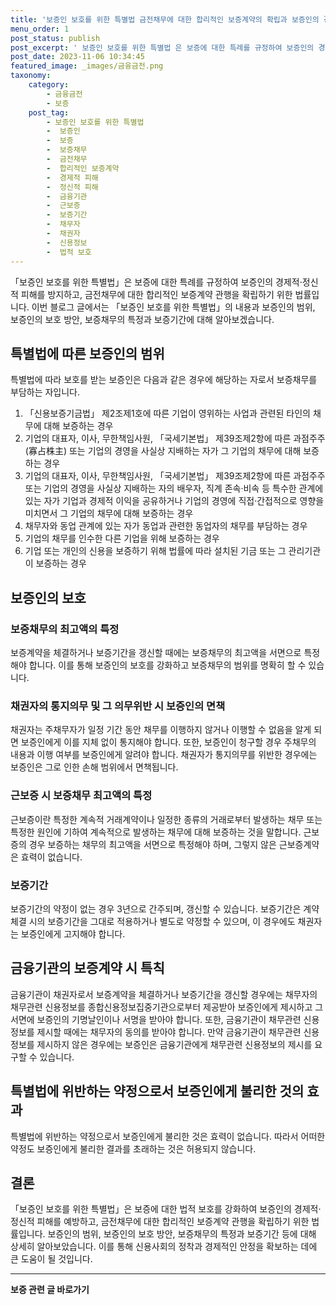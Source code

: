 ```yaml
---
title: '보증인 보호를 위한 특별법 금전채무에 대한 합리적인 보증계약의 확립과 보증인의 경제적정신적 피해 방지를 목적으로'
menu_order: 1
post_status: publish
post_excerpt: ' 보증인 보호를 위한 특별법 은 보증에 대한 특례를 규정하여 보증인의 경제적 정신적 피해를 방지하고, 금전채무에 대한 합리적인 보증계약 관행을 확립하기 위한 법률입니다. 이번 블로그 글에서는  보증인 보호를 위한 특별법 의 내용과 보증인의 범위, 보증인의 보호 방안, 보증채무의 특정과 보증기간에 대해 알아보겠습니다.'
post_date: 2023-11-06 10:34:45
featured_image: _images/금융금전.png
taxonomy:
    category:
        - 금융금전
        - 보증
    post_tag:
        - 보증인 보호를 위한 특별법
        -  보증인
        -  보증
        -  보증채무
        -  금전채무
        -  합리적인 보증계약
        -  경제적 피해
        -  정신적 피해
        -  금융기관
        -  근보증
        -  보증기간
        -  채무자
        -  채권자
        -  신용정보
        -  법적 보호
---
```



「보증인 보호를 위한 특별법」은 보증에 대한 특례를 규정하여 보증인의 경제적·정신적 피해를 방지하고, 금전채무에 대한 합리적인 보증계약 관행을 확립하기 위한 법률입니다. 이번 블로그 글에서는 「보증인 보호를 위한 특별법」의 내용과 보증인의 범위, 보증인의 보호 방안, 보증채무의 특정과 보증기간에 대해 알아보겠습니다.

## 특별법에 따른 보증인의 범위
특별법에 따라 보호를 받는 보증인은 다음과 같은 경우에 해당하는 자로서 보증채무를 부담하는 자입니다.
1. 「신용보증기금법」 제2조제1호에 따른 기업이 영위하는 사업과 관련된 타인의 채무에 대해 보증하는 경우
2. 기업의 대표자, 이사, 무한책임사원, 「국세기본법」 제39조제2항에 따른 과점주주(寡占株主) 또는 기업의 경영을 사실상 지배하는 자가 그 기업의 채무에 대해 보증하는 경우
3. 기업의 대표자, 이사, 무한책임사원, 「국세기본법」 제39조제2항에 따른 과점주주 또는 기업의 경영을 사실상 지배하는 자의 배우자, 직계 존속·비속 등 특수한 관계에 있는 자가 기업과 경제적 이익을 공유하거나 기업의 경영에 직접·간접적으로 영향을 미치면서 그 기업의 채무에 대해 보증하는 경우
4. 채무자와 동업 관계에 있는 자가 동업과 관련한 동업자의 채무를 부담하는 경우
5. 기업의 채무를 인수한 다른 기업을 위해 보증하는 경우
6. 기업 또는 개인의 신용을 보증하기 위해 법률에 따라 설치된 기금 또는 그 관리기관이 보증하는 경우

## 보증인의 보호
### 보증채무의 최고액의 특정
보증계약을 체결하거나 보증기간을 갱신할 때에는 보증채무의 최고액을 서면으로 특정해야 합니다. 이를 통해 보증인의 보호를 강화하고 보증채무의 범위를 명확히 할 수 있습니다.

### 채권자의 통지의무 및 그 의무위반 시 보증인의 면책
채권자는 주채무자가 일정 기간 동안 채무를 이행하지 않거나 이행할 수 없음을 알게 되면 보증인에게 이를 지체 없이 통지해야 합니다. 또한, 보증인이 청구할 경우 주채무의 내용과 이행 여부를 보증인에게 알려야 합니다. 채권자가 통지의무를 위반한 경우에는 보증인은 그로 인한 손해 범위에서 면책됩니다.

### 근보증 시 보증채무 최고액의 특정
근보증이란 특정한 계속적 거래계약이나 일정한 종류의 거래로부터 발생하는 채무 또는 특정한 원인에 기하여 계속적으로 발생하는 채무에 대해 보증하는 것을 말합니다. 근보증의 경우 보증하는 채무의 최고액을 서면으로 특정해야 하며, 그렇지 않은 근보증계약은 효력이 없습니다.

### 보증기간
보증기간의 약정이 없는 경우 3년으로 간주되며, 갱신할 수 있습니다. 보증기간은 계약체결 시의 보증기간을 그대로 적용하거나 별도로 약정할 수 있으며, 이 경우에도 채권자는 보증인에게 고지해야 합니다.

## 금융기관의 보증계약 시 특칙
금융기관이 채권자로서 보증계약을 체결하거나 보증기간을 갱신할 경우에는 채무자의 채무관련 신용정보를 종합신용정보집중기관으로부터 제공받아 보증인에게 제시하고 그 서면에 보증인의 기명날인이나 서명을 받아야 합니다. 또한, 금융기관이 채무관련 신용정보를 제시할 때에는 채무자의 동의를 받아야 합니다. 만약 금융기관이 채무관련 신용정보를 제시하지 않은 경우에는 보증인은 금융기관에게 채무관련 신용정보의 제시를 요구할 수 있습니다.

## 특별법에 위반하는 약정으로서 보증인에게 불리한 것의 효과
특별법에 위반하는 약정으로서 보증인에게 불리한 것은 효력이 없습니다. 따라서 어떠한 약정도 보증인에게 불리한 결과를 초래하는 것은 허용되지 않습니다.

## 결론
「보증인 보호를 위한 특별법」은 보증에 대한 법적 보호를 강화하여 보증인의 경제적·정신적 피해를 예방하고, 금전채무에 대한 합리적인 보증계약 관행을 확립하기 위한 법률입니다. 보증인의 범위, 보증인의 보호 방안, 보증채무의 특정과 보증기간 등에 대해 상세히 알아보았습니다. 이를 통해 신용사회의 정착과 경제적인 안정을 확보하는 데에 큰 도움이 될 것입니다.
<!-- wp:separator -->
<hr class="wp-block-separator has-alpha-channel-opacity"/>
<!-- /wp:separator -->

<!-- wp:group {"backgroundColor":"base","layout":{"type":"constrained"}} -->
<div class="wp-block-group has-base-background-color has-background"><!-- wp:paragraph {"align":"center","fontSize":"medium"} -->
<p class="has-text-align-center has-large-font-size"><strong>보증 관련 글 바로가기</strong></p>
<!-- /wp:paragraph -->


<!-- wp:latest-posts
{"categories":[{"id":13571,"count":19,"description":"","link":"https://uknowlaw.com/category/%eb%b3%b4%ec%a6%9d/","name":"보증","slug":"보증","taxonomy":"category","parent":0,"meta":[],"_links":{"self":[{"href":"https://uknowlaw.com/wp-json/wp/v2/categories/13571"}],"collection":[{"href":"https://uknowlaw.com/wp-json/wp/v2/categories"}],"about":[{"href":"https://uknowlaw.com/wp-json/wp/v2/taxonomies/category"}],"wp:post_type":[{"href":"https://uknowlaw.com/wp-json/wp/v2/posts?categories=13571"}],"curies":[{"name":"wp","href":"https://api.w.org/{rel}","templated":true}]}}],"postsToShow":100,"excerptLength":28,"postLayout":"grid","columns":2,"featuredImageAlign":"left","featuredImageSizeSlug":"large","fontSize":"small"} /--></div>
<!-- /wp:group -->
